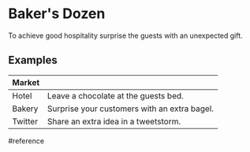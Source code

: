 # Baker's Dozen
To achieve good hospitality surprise the guests with an unexpected gift.

## Examples
| Market  |   |
| ------- | - |
| Hotel   | Leave a chocolate at the guests bed. |
| Bakery  | Surprise your customers with an extra bagel. |
| Twitter | Share an extra idea in a tweetstorm. |

#reference